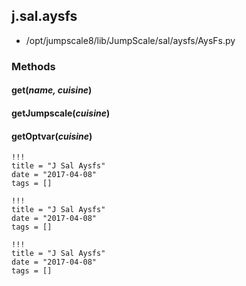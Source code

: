 <!-- toc -->
## j.sal.aysfs

- /opt/jumpscale8/lib/JumpScale/sal/aysfs/AysFs.py

### Methods

#### get(*name, cuisine*) 

#### getJumpscale(*cuisine*) 

#### getOptvar(*cuisine*) 


```
!!!
title = "J Sal Aysfs"
date = "2017-04-08"
tags = []
```

```
!!!
title = "J Sal Aysfs"
date = "2017-04-08"
tags = []
```

```
!!!
title = "J Sal Aysfs"
date = "2017-04-08"
tags = []
```
